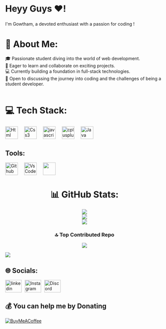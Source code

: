 <h1 align="left">Heyy Guys ❤!</h1>

###

<p align="left">I'm Gowtham, a devoted enthusiast with a passion for coding !</p>

###

# 💫 About Me:
🎓 Passionate student diving into the world of web development.<br>🚀 Eager to learn and collaborate on exciting projects.<br>💻 Currently building a foundation in full-stack technologies.<br>🌟 Open to discussing the journey into coding and the challenges of being a student developer.<br><br>

# 💻 Tech Stack:
###

<div align="left">
  <img src="https://github.com/GowthamXeno/StudyX/assets/101506428/21975c52-f5b5-4d16-ac20-ade6d15f6139" height="40" alt="Html"  />
  <img width="12" />
  <img src="https://github.com/GowthamXeno/StudyX/assets/101506428/c68718f4-0feb-4e76-8412-352a79b6f134" height="40" alt="Css3"  />
  <img width="12" />
   <img src="https://github.com/GowthamXeno/StudyX/assets/101506428/ac27deb2-42fc-4c0a-ada6-c1c33e4d7cfc" height="40" alt="javascript"  />
  <img width="12" />
  <img src="https://github.com/GowthamXeno/StudyX/assets/101506428/4fd02533-45c8-43ae-bea3-2d868fa8a1cb" height="40" alt="cplusplus"  />
  <img width="12" />
  <img src="https://github.com/GowthamXeno/StudyX/assets/101506428/0599fce7-e00d-4dfe-afe4-6d15684df010" height="40" alt="Java"  />
  <img width="12" />
</div>

## Tools:
<div align="left">
    <img src="https://github.com/GowthamXeno/StudyX/assets/101506428/903d41d4-79a9-471e-8649-56cc4b1c265b" height="40" alt="Github"  />
  <img width="12" />
    <img src="https://github.com/GowthamXeno/StudyX/assets/101506428/d35f874c-131c-46e1-8dd4-ae786d1a9eee" height="40" alt="VsCode"  />
  <img width="12" />
    <img src="" height="40" alt=""  />
  <img width="12" />
</div>

<div align="center">
  
# 📊 GitHub Stats:
![](https://github-readme-stats.vercel.app/api?username=GowthamXeno&theme=gotham&hide_border=false&include_all_commits=true&count_private=true)<br/>
![](https://github-readme-streak-stats.herokuapp.com/?user=GowthamXeno&theme=gotham&hide_border=false)<br/>
![](https://github-readme-stats.vercel.app/api/top-langs/?username=GowthamXeno&theme=gotham&hide_border=false&include_all_commits=true&count_private=true&layout=compact)

### 🔝 Top Contributed Repo
![](https://github-contributor-stats.vercel.app/api?username=GowthamXeno&limit=5&theme=dark&combine_all_yearly_contributions=true)
</div>

[![](https://visitcount.itsvg.in/api?id=GowthamXeno&icon=9&color=0)](https://visitcount.itsvg.in)

## 🌐 Socials:
<div align="left" style="display: flex; gap: 10px;">
  <a href="https://www.linkedin.com/in/gowtham-m-75973a22a/" target="_blank">
    <img src="https://github.com/GowthamXeno/StudyX/assets/101506428/06111dae-3ed1-416f-a0a3-f95616cb0c9f" width="52" height="40" alt="linkedin logo"  />
  </a>
  <a href="https://www.instagram.com/gowthamxeno" target="_blank">
    <img src="https://github.com/GowthamXeno/StudyX/assets/101506428/7a38624c-a160-4c37-b41d-14fcb8b9aa92" width="52" height="40" alt="Instagram"  />
  </a>
   <a href="https://discord.gg/https://discord.gg/aVx39y5Eq6" target="_blank">
    <img src="https://github.com/GowthamXeno/StudyX/assets/101506428/23a1551c-45cc-47bd-9313-e8ef0dd56082" width="52" height="40" alt="Discord"  />
  </a>
</div>

  ## 💰 You can help me by Donating
  [![BuyMeACoffee](https://img.shields.io/badge/Buy%20Me%20a%20Coffee-ffdd00?style=for-the-badge&logo=buy-me-a-coffee&logoColor=black)](https://buymeacoffee.com/https://www.buymeacoffee.com/gowthamxeno) 
<!--
##

![snake animation](https://github.com/GowthamXeno/GowthamXeno/blob/output/github-contribution-grid-snake2.svg)

## -->
  
